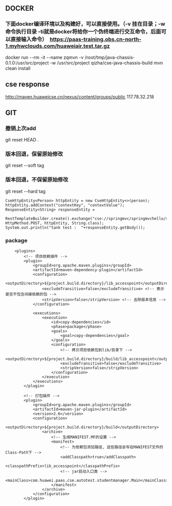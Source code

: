 ## DOCKER
### 下面docker编译环境以及构建好，可以直接使用。（-v 挂在目录；-w命令执行目录 -ti就是docker将给你一个伪终端进行交互命令，后面可以直接输入命令）  https://paas-training.obs.cn-north-1.myhwclouds.com/huaweiair.test.tar.gz


docker run --rm -it --name zqmvn -v /root/tmp/java-chassis-0.1.0:/usr/src/project -w /usr/src/project qizha/cse-java-chassis-build mvn clean install
## cse response
http://maven.huaweicse.cn/nexus/content/groups/public
117.78.32.218

## GIT
### 撤销上次add  
git reset HEAD .  
### 版本回退，保留原始修改  
git reset --soft tag  
### 版本回退，不保留原始修改  
git reset --hard tag  

    CseHttpEntity<Person> httpEntity = new CseHttpEntity<>(person);
    httpEntity.addContext("contextKey", "contextValue");
    ResponseEntity<String> responseEntity =
        RestTemplateBuilder.create().exchange("cse://springmvc/springmvchello/sayhello", HttpMethod.POST, httpEntity, String.class);
    System.out.println("tank test :  "+responseEntity.getBody());

### package

		<plugins>
			<!-- 项目依赖插件 -->
			<plugin>
				<groupId>org.apache.maven.plugins</groupId>
				<artifactId>maven-dependency-plugin</artifactId>
				<configuration>
					<outputDirectory>${project.build.directory}/lib_accesspoint</outputDirectory>
					<excludeTransitive>false</excludeTransitive> <!-- 表示是否不包含间接依赖的包 -->
					<stripVersion>false</stripVersion> <!-- 去除版本信息 -->
				</configuration>

				<executions>
					<execution>
						<id>copy-dependencies</id>
						<phase>package</phase>
						<goals>
							<goal>copy-dependencies</goal>
						</goals>
						<configuration>
							<!-- 拷贝项目依赖包到lib/目录下 -->
							<outputDirectory>${project.build.directory}/build/lib_accesspoint</outputDirectory>
							<excludeTransitive>false</excludeTransitive>
							<stripVersion>false</stripVersion>
						</configuration>
					</execution>
				</executions>
			</plugin>

			<!-- 打包插件 -->
			<plugin>
				<groupId>org.apache.maven.plugins</groupId>
				<artifactId>maven-jar-plugin</artifactId>
				<version>2.6</version>
				<configuration>
					<outputDirectory>${project.build.directory}/build</outputDirectory>
					<archive>
						<!-- 生成MANIFEST.MF的设置 -->
						<manifest>
							<!-- 为依赖包添加路径, 这些路径会写在MANIFEST文件的Class-Path下 -->
							<addClasspath>true</addClasspath>
							<classpathPrefix>lib_accesspoint</classpathPrefix>
							<!-- jar启动入口类 -->
							<mainClass>com.huawei.paas.cse.autotest.studentmanager.Main</mainClass>
						</manifest>
					</archive>
				</configuration>
			</plugin>
